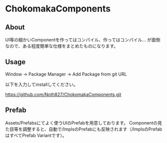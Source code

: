 # ChokomakaComponents

## About

UI等の細かいComponentを作ってはコンパイル、作ってはコンパイル...
が面倒なので、ある程度簡単な仕様をまとめたものになります。

## Usage

Window → Package Manager → Add Package from git URL

以下を入力してinstallしてください。

https://github.com/Noth827/ChokomakaComponents.git

## Prefab

Assets/Prefabsにてよく使うUIのPrefabを用意しております。
Componentの見た目等を調整すると、自動で/ImplsのPrefabにも反映されます（/ImplsのPrefabはすべてPrefab Variantです）。
